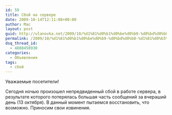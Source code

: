 ```yaml
---
id: 59
title: Сбой на сервере
date: 2009-10-14T12:11:08+00:00
author: Mac
layout: post
guid: http://ulanovka.net/2009/10/%d1%81%d0%b1%d0%be%d0%b9-%d0%bd%d0%b0-%d1%81%d0%b5%d1%80%d0%b2%d0%b5%d1%80%d0%b5/
permalink: /2009/10/%d1%81%d0%b1%d0%be%d0%b9-%d0%bd%d0%b0-%d1%81%d0%b5%d1%80%d0%b2%d0%b5%d1%80%d0%b5/
dsq_thread_id:
  - 4888458930
categories:
  - Объявления
tags:
  - сбой
---
```

Уважаемые посетители! 

Сегодня ночью произошел непредвиденный сбой в работе сервера, в результате которого потерялась большая часть сообщений за вчераший день (13 октября). В данный момент пытаемся восстановить, что возможно. Приносим свои извинения.